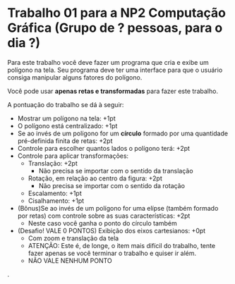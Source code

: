 # Trabalho 01 para a NP2 Computação Gráfica (Grupo de ? pessoas, para o dia ?)

Para este trabalho você deve fazer um programa que cria e exibe um polígono na tela. Seu programa deve ter uma interface para que o usuário consiga manipular alguns fatores do polígono.

Você pode usar **apenas retas e transformadas** para fazer este trabalho.

A pontuação do trabalho se dá à seguir:
- Mostrar um polígono na tela: +1pt
- O polígono está centralizado: +1pt
- Se ao invés de um polígono for um **círculo** formado por uma quantidade pré-definida finita de retas: +2pt
- Controle para escolher quantos lados o polígono terá: +2pt
- Controle para aplicar transformações:
  - Translação: +2pt
    - Não precisa se importar com o sentido da translação
  - Rotação, em relação ao centro da figura: +2pt
    - Não precisa se importar com o sentido da rotação
  - Escalamento: +1pt
  - Cisalhamento: +1pt
- (Bônus)Se ao invés de um polígono for uma elípse (também formado por retas) com controle sobre as suas características: +2pt
   - Neste caso você ganha o ponto do círculo também
- (Desafio! VALE 0 PONTOS) Exibição dos eixos cartesianos: +0pt
   - Com zoom e translação da tela
   - ATENÇÃO: Este é, de longe, o item mais difícil do trabalho, tente fazer apenas se você terminar o trabalho e quiser ir além.
   - NÃO VALE NENHUM PONTO









.
